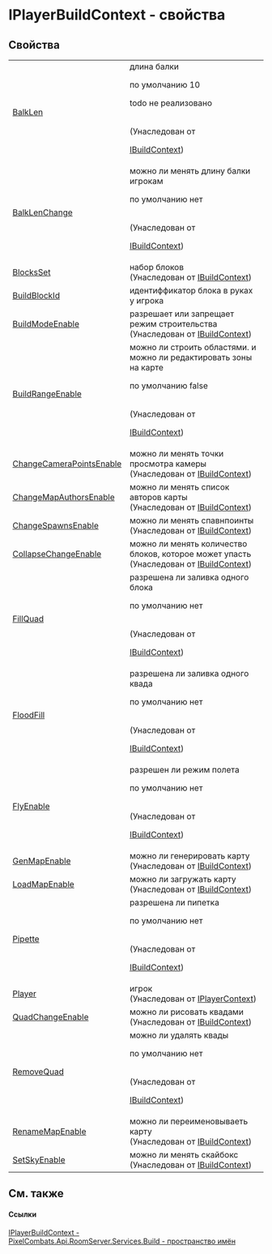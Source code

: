 # IPlayerBuildContext - свойства




## Свойства
<table>
<tr>
<td><a href="69b6df04-6322-bb48-aa1e-414a9b2501ff">BalkLen</a></td>
<td>длина балки <p>по умолчанию 10</p><p>

todo не реализовано</p><br />(Унаследован от <a href="c403cbc5-cc7b-a322-a05c-a86ec765e713">

IBuildContext</a>)</td></tr>
<tr>
<td><a href="8dc54e67-8b8b-96ae-a4ba-b10ae11af202">BalkLenChange</a></td>
<td>можно ли менять длину балки игрокам <p>по умолчанию нет</p><br />(Унаследован от <a href="c403cbc5-cc7b-a322-a05c-a86ec765e713">

IBuildContext</a>)</td></tr>
<tr>
<td><a href="98ea8ed6-853a-b4c4-ef23-bc3933810554">BlocksSet</a></td>
<td>набор блоков<br />(Унаследован от <a href="c403cbc5-cc7b-a322-a05c-a86ec765e713">IBuildContext</a>)</td></tr>
<tr>
<td><a href="ba04b704-ab69-fd32-0fbc-5459c2c29ed2">BuildBlockId</a></td>
<td>идентиффикатор блока в руках у игрока</td></tr>
<tr>
<td><a href="7f23455d-b8c7-cee9-3eba-d09f461abf48">BuildModeEnable</a></td>
<td>разрешает или запрещает режим строительства<br />(Унаследован от <a href="c403cbc5-cc7b-a322-a05c-a86ec765e713">IBuildContext</a>)</td></tr>
<tr>
<td><a href="59615546-9e25-5f25-9ef8-cc2c24be479e">BuildRangeEnable</a></td>
<td>можно ли строить областями. и можно ли редактировать зоны на карте <p>по умолчанию false</p><br />(Унаследован от <a href="c403cbc5-cc7b-a322-a05c-a86ec765e713">

IBuildContext</a>)</td></tr>
<tr>
<td><a href="fc2f82c6-12bc-0a70-1926-07de89236baa">ChangeCameraPointsEnable</a></td>
<td>можно ли менять точки просмотра камеры<br />(Унаследован от <a href="c403cbc5-cc7b-a322-a05c-a86ec765e713">IBuildContext</a>)</td></tr>
<tr>
<td><a href="f98a4cac-cd81-3b85-a252-966ef2692fdc">ChangeMapAuthorsEnable</a></td>
<td>можно ли менять список авторов карты<br />(Унаследован от <a href="c403cbc5-cc7b-a322-a05c-a86ec765e713">IBuildContext</a>)</td></tr>
<tr>
<td><a href="dac1be42-5eb9-4738-159f-8d9b9a12ce3c">ChangeSpawnsEnable</a></td>
<td>можно ли менять спавнпоинты<br />(Унаследован от <a href="c403cbc5-cc7b-a322-a05c-a86ec765e713">IBuildContext</a>)</td></tr>
<tr>
<td><a href="718f2897-b013-bfbe-cd12-a5d0c33e926c">CollapseChangeEnable</a></td>
<td>можно ли менять количество блоков, которое может упасть<br />(Унаследован от <a href="c403cbc5-cc7b-a322-a05c-a86ec765e713">IBuildContext</a>)</td></tr>
<tr>
<td><a href="01f2cfd1-761f-a44a-346d-195493ef0ab6">FillQuad</a></td>
<td>разрешена ли заливка одного блока <p>по умолчанию нет</p><br />(Унаследован от <a href="c403cbc5-cc7b-a322-a05c-a86ec765e713">

IBuildContext</a>)</td></tr>
<tr>
<td><a href="6869b8e0-5542-71dc-79ac-455606b728d1">FloodFill</a></td>
<td>разрешена ли заливка одного квада <p>по умолчанию нет</p><br />(Унаследован от <a href="c403cbc5-cc7b-a322-a05c-a86ec765e713">

IBuildContext</a>)</td></tr>
<tr>
<td><a href="8cc3bcdc-1fbc-5a31-a6ce-36e8dfa6e784">FlyEnable</a></td>
<td>разрешен ли режим полета <p>по умолчанию нет</p><br />(Унаследован от <a href="c403cbc5-cc7b-a322-a05c-a86ec765e713">

IBuildContext</a>)</td></tr>
<tr>
<td><a href="da1abed7-4787-d3cf-bd45-12ac888942e3">GenMapEnable</a></td>
<td>можно ли генерировать карту<br />(Унаследован от <a href="c403cbc5-cc7b-a322-a05c-a86ec765e713">IBuildContext</a>)</td></tr>
<tr>
<td><a href="3a1d6c8f-2b8e-880f-c6a6-3c404637b1c8">LoadMapEnable</a></td>
<td>можно ли загружать карту<br />(Унаследован от <a href="c403cbc5-cc7b-a322-a05c-a86ec765e713">IBuildContext</a>)</td></tr>
<tr>
<td><a href="e7088faa-a748-b9b7-1693-030002d2ce5b">Pipette</a></td>
<td>разрешена ли пипетка <p>по умолчанию нет</p><br />(Унаследован от <a href="c403cbc5-cc7b-a322-a05c-a86ec765e713">

IBuildContext</a>)</td></tr>
<tr>
<td><a href="6abdfe86-6da1-4e24-75f1-1be16ffbb7c6">Player</a></td>
<td>игрок<br />(Унаследован от <a href="a8c6f3fa-ac3b-6342-34e8-bdd1baed6b28">IPlayerContext</a>)</td></tr>
<tr>
<td><a href="544400a5-49a2-095b-4900-b1cff38e34f1">QuadChangeEnable</a></td>
<td>можно ли рисовать квадами<br />(Унаследован от <a href="c403cbc5-cc7b-a322-a05c-a86ec765e713">IBuildContext</a>)</td></tr>
<tr>
<td><a href="d564f315-c439-ed1b-0214-cc322784eaf2">RemoveQuad</a></td>
<td>можно ли удалять квады <p>по умолчанию нет</p><br />(Унаследован от <a href="c403cbc5-cc7b-a322-a05c-a86ec765e713">

IBuildContext</a>)</td></tr>
<tr>
<td><a href="5c33c8e3-e30c-de4d-3e9e-f444b38d0110">RenameMapEnable</a></td>
<td>можно ли переименовываеть карту<br />(Унаследован от <a href="c403cbc5-cc7b-a322-a05c-a86ec765e713">IBuildContext</a>)</td></tr>
<tr>
<td><a href="c9a5a422-8865-f039-66c3-2197f2a705cb">SetSkyEnable</a></td>
<td>можно ли менять скайбокс<br />(Унаследован от <a href="c403cbc5-cc7b-a322-a05c-a86ec765e713">IBuildContext</a>)</td></tr>
</table>

## См. также


#### Ссылки
<a href="d210fc7f-ece5-52e1-a812-cb4642c7f343">IPlayerBuildContext - </a>  
<a href="13601317-1cec-d8a4-23a8-2be7208954e2">PixelCombats.Api.RoomServer.Services.Build - пространство имён</a>  
